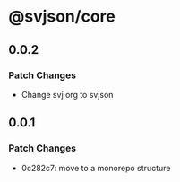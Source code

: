 # @svjson/core

## 0.0.2

### Patch Changes

- Change svj org to svjson

## 0.0.1

### Patch Changes

- 0c282c7: move to a monorepo structure
